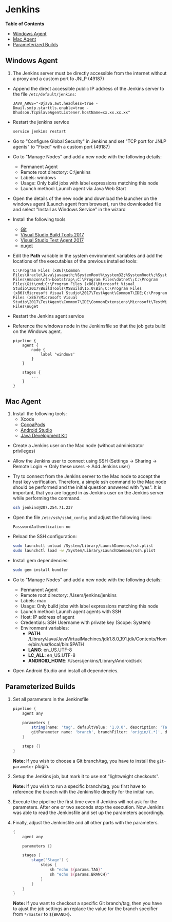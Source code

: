 Jenkins
=======

<!-- START doctoc generated TOC please keep comment here to allow auto update -->
<!-- DON'T EDIT THIS SECTION, INSTEAD RE-RUN doctoc TO UPDATE -->
**Table of Contents**

- [Windows Agent](#windows-agent)
- [Mac Agent](#mac-agent)
- [Parameterized Builds](#parameterized-builds)

<!-- END doctoc generated TOC please keep comment here to allow auto update -->
## Windows Agent

1. The Jenkins server must be directly accessible from the internet without a proxy and a custom port fo JNLP (49187)

- Append the direct accessible public IP address of the Jenkins server to the file `/etc/default/jenkins`:

    ```
    JAVA_ARGS="-Djava.awt.headless=true -Dmail.smtp.starttls.enable=true -Dhudson.TcpSlaveAgentListener.hostName=xx.xx.xx.xx"
    ```

- Restart the jenkins service

    ```bash
    service jenkins restart
    ```

- Go to "Configure Global Security" in Jenkins and set "TCP port for JNLP agents" to "Fixed" with a custom port (49187)

- Go to "Manage Nodes" and add a new node with the following details:
    - Permanent Agent
    - Remote root directory: C:\jenkins
    - Labels: windows
    - Usage: Only build jobs with label expressions matching this node
    - Launch method: Launch agent via Java Web Start

- Open the details of the new node and download the launcher on the windows agent (Launch agent from browser), run the downloaded file and select "Install as Windows Service" in the wizard

- Install the following tools
    - [Git](https://git-scm.com/)
    - [Visual Studio Build Tools 2017](https://visualstudio.microsoft.com/)
    - [Visual Studio Test Agent 2017](https://visualstudio.microsoft.com/)
    - [nuget](https://www.nuget.org/)

- Edit the **Path** variable in the system environment variables and add the locations of the executables of the previous installed tools:

    ```
    C:\Program Files (x86)\Common Files\Oracle\Java\javapath;%SystemRoot%\system32;%SystemRoot%;%SystemRoot%\System32\Wbem;%SYSTEMROOT%\System32\WindowsPowerShell\v1.0\;C:\Program Files\Amazon\cfn-bootstrap\;C:\Program Files\dotnet\;C:\Program Files\Git\cmd;C:\Program Files (x86)\Microsoft Visual Studio\2017\BuildTools\MSBuild\15.0\Bin;C:\Program Files (x86)\Microsoft Visual Studio\2017\TestAgent\Common7\IDE;C:\Program Files (x86)\Microsoft Visual Studio\2017\TestAgent\Common7\IDE\CommonExtensions\Microsoft\TestWindow;C:\Program Files\nuget
    ```

- Restart the Jenkins agent service

- Reference the windows node in the Jenkinsfile so that the job gets build on the Windows agent.

    ```
    pipeline {
        agent {
            node {
                label 'windows'
            }
        }

        stages {
            ...
        }
    }
    ```

## Mac Agent

1. Install the following tools:
    - Xcode
    - [CocoaPods](https://cocoapods.org/)
    - [Android Studio](https://developer.android.com/studio/)
    - [Java Development Kit](https://www.java.com/)

- Create a Jenkins user on the Mac node (without administrator privileges)

- Allow the Jenkins user to connect using SSH (Settings -> Sharing -> Remote Login -> Only these users -> Add Jenkins user)

- Try to connect from the Jenkins server to the Mac node to accept the host key verification. Therefore, a simple ssh command to the Mac node should be performed and the initial question answered with "yes". It is important, that you are logged in as Jenkins user on the Jenkins server while performing the command.

    ```bash
    ssh jenkins@207.254.71.237
    ```

- Open the file `/etc/ssh/sshd_config` and adjust the following lines:

    ```
    PasswordAuthentication no
    ```

- Reload the SSH configuration:

    ```bash
    sudo launchctl unload /System/Library/LaunchDaemons/ssh.plist
    sudo launchctl load -w /System/Library/LaunchDaemons/ssh.plist
    ```

- Install gem dependencies:

    ```bash
    sudo gem install bundler
    ```

- Go to "Manage Nodes" and add a new node with the following details:
    - Permanent Agent
    - Remote root directory: /Users/jenkins/jenkins
    - Labels: mac
    - Usage: Only build jobs with label expressions matching this node
    - Launch method: Launch agent agents with SSH
    - Host: IP address of agent
    - Credentials: SSH Username with private key (Scope: System)
    - Environment variables:
        - **PATH**: /Library/Java/JavaVirtualMachines/jdk1.8.0_191.jdk/Contents/Home/bin:/usr/local/bin:$PATH
        - **LANG**: en_US.UTF-8
        - **LC_ALL**: en_US.UTF-8
        - **ANDROID_HOME**: /Users/jenkins/Library/Android/sdk

- Open Android Studio and install all dependencies.

## Parameterized Builds

1. Set all parameters in the Jenkinsfile

    ```groovy
    pipeline {
        agent any

        parameters {
            string(name: 'tag', defaultValue: '1.0.0', description: 'Tag')
            gitParameter name: 'branch', branchFilter: 'origin/(.*)', defaultValue: 'master', type: 'PT_BRANCH'
        }

        steps {}
    }
    ```

    **Note:** If you wish to choose a Git branch/tag, you have to install the `git-parameter` plugin.

2. Setup the Jenkins job, but mark it to use not "lightweight checkouts".

    **Note:** If you wish to run a specific branch/tag, you first have to reference the branch with the Jenkinsfile directly for the initial run.

3. Execute the pipeline the first time even if Jenkins will not ask for the parameters. After one or two seconds stop the execution. Now Jenkins was able to read the Jenkinsfile and set up the parameters accordingly.

4. Finally, adjust the Jenkinsfile and all other parts with the parameters.

    ```groovy
    {
        agent any

        parameters {}

        stages {
            stage('Stage') {
                steps {
                    sh "echo ${params.TAG}"
                    sh "echo ${params.BRANCH}"
                }
            }
        }
    }
    ```

    **Note:** If you want to checkout a specific Git branch/tag, then you have to ajust the job settings an replace the value for the branch specifier from `*/master` to `${BRANCH}`.
